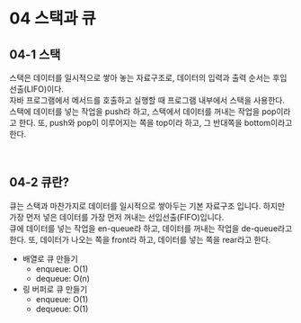 # 04 스택과 큐
## 04-1 스택  
스택은 데이터를 일시적으로 쌓아 놓는 자료구조로, 데이터의 입력과 출력 순서는 후입선출(LIFO)이다.  
자바 프로그램에서 메서드를 호출하고 실행할 때 프로그램 내부에서 스택을 사용한다.  
스택에 데이터를 넣는 작업을 push라 하고, 스택에서 데이터를 꺼내는 작업을 pop이라고 한다. 
또, push와 pop이 이루어지는 쪽을 top이라 하고, 그 반대쪽을 bottom이라고 한다.  

<br>

## 04-2 큐란?
큐는 스택과 마찬가지로 데이터를 일시적으로 쌓아두는 기본 자료구조 입니다. 하지만 가장 먼저 넣은 데이터를 가장 먼저 꺼내는 선입선출(FIFO)입니다.  
큐에 데이터를 넣는 작업을 en-queue라 하고, 데이터를 꺼내는 작업을 de-queue라고 한다. 
또, 데이터가 나오는 쪽을 front라 하고, 데이터를 넣는 쪽을 rear라고 한다.  

- 배열로 큐 만들기
  - enqueue: O(1)
  - dequeue: O(n)
- 링 버퍼로 큐 만들기
  - enqueue: O(1)
  - dequeue: O(1)